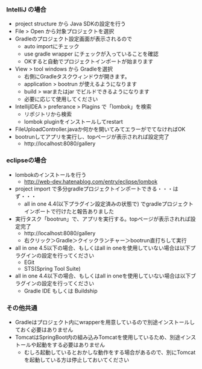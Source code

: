 
### IntelliJ の場合

- project structure から Java SDKの設定を行う
- File > Open から対象プロジェクトを選択
- Gradleのプロジェクト設定画面が表示されるので
    - auto importにチェック
    - use gradle wrapper にチェックが入っていることを確認
    - OKすると自動でプロジェクトインポートが始まります
- View > tool windows から Gradleを選択
    - 右側にGradleタスクウィンドウが開きます。
    - application > bootrun が使えるようになります
    - build > warまたはjar でビルドできるようになります
    - 必要に応じて使用してください
- IntellijIDEA > preferance > Plagins で「lombok」を検索
    - リポジトリから検索
    - lombok pluginをインストールしてrestart
- FileUploadController.javaか何かを開いてみてエラーがでてなければOK
- bootrunしてアプリを実行し、topページが表示されれば設定完了
    - http://localhost:8080/gallery

### eclipseの場合

- lombokのインストールを行う
    - http://web-dev.hatenablog.com/entry/eclipse/lombok
- project import で多分gradleプロジェクトインポートできる・・・はず・・・
    - all in one 4.4(以下プラグイン設定済みの状態で) でgradleプロジェクトインポートで行けたと報告ありました
- 実行タスク「bootrun」で、アプリを実行する。topページが表示されれば設定完了
    - http://localhost:8080/gallery
    - 右クリック＞Gradle＞クイックランチャー＞bootrun直打ちして実行
- all in one 4.5以下の場合、もしくはall in oneを使用していない場合は以下プラグインの設定を行ってください
    - EGit
    - STS(Spring Tool Suite)
- all in one 4.4以下の場合、もしくはall in oneを使用していない場合は以下ブラグインの設定を行ってください
    - Gradle IDE もしくは Buildship
        
### その他共通

- Gradleはプロジェクト内にwrapperを用意しているので別途インストールしておく必要はありません
- TomcatはSpringBoot内の組み込みTomcatを使用しているため、別途インストールや起動をする必要はありません
    - むしろ起動しているとおかしな動作をする場合があるので、別にTomcatを起動している方は停止しておいてください
